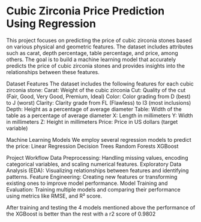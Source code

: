 # Cubic Zirconia Price Prediction Using Regression #

This project focuses on predicting the price of cubic zirconia stones based on various physical and geometric features. The dataset includes attributes such as carat, depth percentage, table percentage, and price, among others. The goal is to build a machine learning model that accurately predicts the price of cubic zirconia stones and provides insights into the relationships between these features.

Dataset Features
The dataset includes the following features for each cubic zirconia stone:
Carat: Weight of the cubic zirconia
Cut: Quality of the cut (Fair, Good, Very Good, Premium, Ideal)
Color: Color grading from D (best) to J (worst)
Clarity: Clarity grade from FL (Flawless) to I3 (most inclusions)
Depth: Height as a percentage of average diameter
Table: Width of the table as a percentage of average diameter
X: Length in millimeters
Y: Width in millimeters
Z: Height in millimeters
Price: Price in US dollars (target variable)

Machine Learning Models
We employ several regression models to predict the price:
Linear Regression
Decision Trees
Random Forests
XGBoost

Project Workflow
Data Preprocessing: Handling missing values, encoding categorical variables, and scaling numerical features.
Exploratory Data Analysis (EDA): Visualizing relationships between features and identifying patterns.
Feature Engineering: Creating new features or transforming existing ones to improve model performance.
Model Training and Evaluation: Training multiple models and comparing their performance using metrics like RMSE, and R² score.

After training and testing the 4 models mentioned above the performance of the XGBoost is better than the rest with a r2 score of 0.9802
